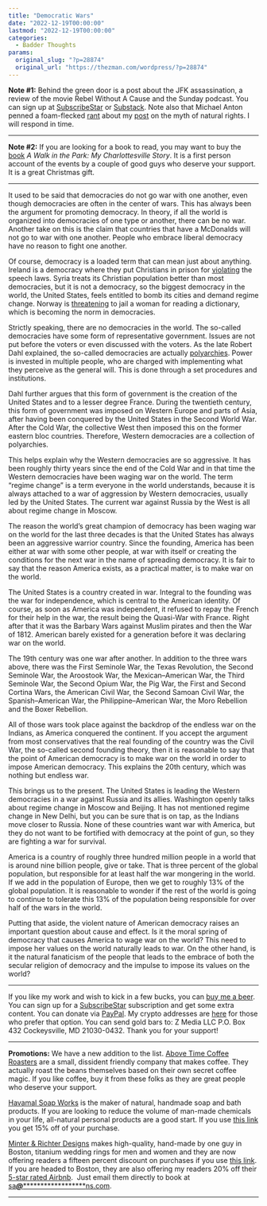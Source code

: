 ```yaml
---
title: "Democratic Wars"
date: "2022-12-19T00:00:00"
lastmod: "2022-12-19T00:00:00"
categories:
  - Badder Thoughts
params:
  original_slug: "?p=28874"
  original_url: "https://thezman.com/wordpress/?p=28874"
---
```


**Note \#1:** Behind the green door is a post about the JFK
assassination, a review of the movie Rebel Without A Cause and the
Sunday podcast. You can sign up at
<a href="https://www.subscribestar.com/the-z-blog" rel="noopener"
target="_blank">SubscribeStar</a> or
<a href="https://thedissident.substack.com/" rel="noopener"
target="_blank">Substack</a>. Note also that Michael Anton penned a
foam-flecked <a
href="https://amgreatness.com/2022/12/17/natural-right-and-the-traditional-reproach/"
rel="noopener" target="_blank">rant</a> about my
<a href="https://thezman.com/wordpress/?p=28720" rel="noopener"
target="_blank">post</a> on the myth of natural rights. I will respond
in time.

------------------------------------------------------------------------

**Note \#2:** If you are looking for a book to read, you may want to buy
the <a href="https://www.amazon.com/dp/B0BNV2FYDY" rel="noopener"
target="_blank">book</a> *A Walk in the Park: My Charlottesville Story*.
It is a first person account of the events by a couple of good guys who
deserve your support. It is a great Christmas gift.

------------------------------------------------------------------------

It used to be said that democracies do not go war with one another, even
though democracies are often in the center of wars. This has always been
the argument for promoting democracy. In theory, if all the world is
organized into democracies of one type or another, there can be no war.
Another take on this is the claim that countries that have a McDonalds
will not go to war with one another. People who embrace liberal
democracy have no reason to fight one another.

Of course, democracy is a loaded term that can mean just about anything.
Ireland is a democracy where they put Christians in prison for <a
href="https://nypost.com/2022/09/06/teacher-enoch-burke-jailed-over-trans-pronouns-flap/"
rel="noopener" target="_blank">violating</a> the speech laws. Syria
treats its Christian population better than most democracies, but it is
not a democracy, so the biggest democracy in the world, the United
States, feels entitled to bomb its cities and demand regime change.
Norway is <a
href="https://www.foxnews.com/media/norwegian-filmmaker-faces-3-years-prison-saying-men-cannot-lesbians"
rel="noopener" target="_blank">threatening</a> to jail a woman for
reading a dictionary, which is becoming the norm in democracies.

Strictly speaking, there are no democracies in the world. The so-called
democracies have some form of representative government. Issues are not
put before the voters or even discussed with the voters. As the late
Robert Dahl explained, the so-called democracies are actually
<a href="https://en.wikipedia.org/wiki/Polyarchy" rel="noopener"
target="_blank">polyarchies</a>. Power is invested in multiple people,
who are charged with implementing what they perceive as the general
will. This is done through a set procedures and institutions.

Dahl further argues that this form of government is the creation of the
United States and to a lesser degree France. During the twentieth
century, this form of government was imposed on Western Europe and parts
of Asia, after having been conquered by the United States in the Second
World War. After the Cold War, the collective West then imposed this on
the former eastern bloc countries. Therefore, Western democracies are a
collection of polyarchies.

This helps explain why the Western democracies are so aggressive. It has
been roughly thirty years since the end of the Cold War and in that time
the Western democracies have been waging war on the world. The term
“regime change” is a term everyone in the world understands, because it
is always attached to a war of aggression by Western democracies,
usually led by the United States. The current war against Russia by the
West is all about regime change in Moscow.

The reason the world’s great champion of democracy has been waging war
on the world for the last three decades is that the United States has
always been an aggressive warrior country. Since the founding, America
has been either at war with some other people, at war with itself or
creating the conditions for the next war in the name of spreading
democracy. It is fair to say that the reason America exists, as a
practical matter, is to make war on the world.

The United States is a country created in war. Integral to the founding
was the war for independence, which is central to the American identity.
Of course, as soon as America was independent, it refused to repay the
French for their help in the war, the result being the Quasi-War with
France. Right after that it was the Barbary Wars against Muslim pirates
and then the War of 1812. American barely existed for a generation
before it was declaring war on the world.

The 19th century was one war after another. In addition to the three
wars above, there was the First Seminole War, the Texas Revolution, the
Second Seminole War, the Aroostook War, the Mexican–American War, the
Third Seminole War, the Second Opium War, the Pig War, the First and
Second Cortina Wars, the American Civil War, the Second Samoan Civil
War, the Spanish–American War, the Philippine–American War, the Moro
Rebellion and the Boxer Rebellion.

All of those wars took place against the backdrop of the endless war on
the Indians, as America conquered the continent. If you accept the
argument from most conservatives that the real founding of the country
was the Civil War, the so-called second founding theory, then it is
reasonable to say that the point of American democracy is to make war on
the world in order to impose American democracy. This explains the 20th
century, which was nothing but endless war.

This brings us to the present. The United States is leading the Western
democracies in a war against Russia and its allies. Washington openly
talks about regime change in Moscow and Beijing. It has not mentioned
regime change in New Delhi, but you can be sure that is on tap, as the
Indians move closer to Russia. None of these countries want war with
America, but they do not want to be fortified with democracy at the
point of gun, so they are fighting a war for survival.

America is a country of roughly three hundred million people in a world
that is around nine billion people, give or take. That is three percent
of the global population, but responsible for at least half the war
mongering in the world. If we add in the population of Europe, then we
get to roughly 13% of the global population. It is reasonable to wonder
if the rest of the world is going to continue to tolerate this 13% of
the population being responsible for over half of the wars in the world.

Putting that aside, the violent nature of American democracy raises an
important question about cause and effect. Is it the moral spring of
democracy that causes America to wage war on the world? This need to
impose her values on the world naturally leads to war. On the other
hand, is it the natural fanaticism of the people that leads to the
embrace of both the secular religion of democracy and the impulse to
impose its values on the world?

------------------------------------------------------------------------

If you like my work and wish to kick in a few bucks, you can
<a href="https://www.buymeacoffee.com/mujolulu" rel="noopener"
target="_blank">buy me a beer</a>. You can sign up for a
<a href="https://www.subscribestar.com/the-z-blog" rel="noopener"
target="_blank">SubscribeStar</a> subscription and get some extra
content. You can donate via <a
href="https://www.paypal.com/donate/?cmd=_s-xclick&amp;hosted_button_id=UDAS2Q8JYA6CN&amp;source=url"
rel="noopener" target="_blank">PayPal</a>. My crypto addresses are
<a href="https://thezman.com/wordpress/?page_id=22713" rel="noopener"
target="_blank">here</a> for those who prefer that option. You can send
gold bars to: Z Media LLC P.O. Box 432 Cockeysville, MD 21030-0432.
Thank you for your support!

------------------------------------------------------------------------

**Promotions:** We have a new addition to the list.
<a href="https://abovetimecoffee.com/" rel="noopener"
target="_blank">Above Time Coffee Roasters</a> are a small, dissident
friendly company that makes coffee. They actually roast the beans
themselves based on their own secret coffee magic. If you like coffee,
buy it from these folks as they are great people who deserve your
support.

<a href="https://havamalsoapworks.com/" rel="noopener"
target="_blank">Havamal Soap Works</a> is the maker of natural, handmade
soap and bath products. If you are looking to reduce the volume of
man-made chemicals in your life, all-natural personal products are a
good start. If you use
<a href="https://havamalsoapworks.com/discount/ZMAN" rel="noopener"
target="_blank">this link</a> you get 15% off of your purchase.

<a href="https://www.minterandrichterdesigns.com/"
rel="noreferrer nofollow noopener" target="_blank">Minter &amp; Richter
Designs</a> makes high-quality, hand-made by one guy in Boston, titanium
wedding rings for men and women and they are now offering readers a
fifteen percent discount on purchases if you use
<a href="https://www.minterandrichterdesigns.com/discount/ZMAN"
rel="noreferrer nofollow noopener" target="_blank">this link</a>.
<span class="highlight"><span class="colour"><span class="font"><span class="size">If
you are headed to Boston, they are also offering my readers 20% off
their <a
href="https://www.airbnb.com/users/7988017/listings?user_id=7988017&amp;s=3"
rel="noopener noreferrer" target="_blank">5-star rated Airbnb</a>.  Just
email them directly to book at
<a href="mailto:sa***@*********************ns.com"
data-original-string="dE3riazzbSerx8bDfQtY3g==cb7H6EacnY753noGv8X4ZNKAGAO7XXffxzdBW7ErAqgYBLcGu3ij6Ur/72eulqygpJA"><span
class="apbct-email-encoder"
data-original-string="CHYwEQizBaknQ4w1ctsl0Q==cb7UH9BlgOr032tUN4blI8Fj2FSdwS66raM5p0dNEwusJw75ZuFW89w+j28YiOfQ4qq"
title="This contact has been encoded by Anti-Spam by CleanTalk. Click to decode. To finish the decoding make sure that JavaScript is enabled in your browser.">sa<span
class="apbct-blur">***</span>@<span
class="apbct-blur">*********************</span>ns.com</span></a>.</span></span></span></span>

------------------------------------------------------------------------
